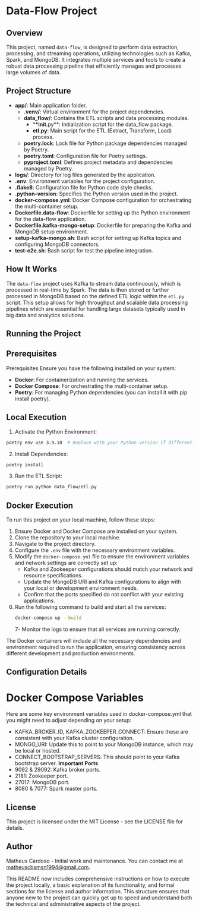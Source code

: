 # Data-Flow Project

## Overview

This project, named `data-flow`, is designed to perform data extraction, processing, and streaming operations, utilizing technologies such as Kafka, Spark, and MongoDB. It integrates multiple services and tools to create a robust data processing pipeline that efficiently manages and processes large volumes of data.

## Project Structure

- **app/**: Main application folder.
  - **.venv/**: Virtual environment for the project dependencies.
  - **data_flow/**: Contains the ETL scripts and data processing modules.
    - \***\*init**.py\*\*: Initialization script for the data_flow package.
    - **etl.py**: Main script for the ETL (Extract, Transform, Load) process.
  - **poetry.lock**: Lock file for Python package dependencies managed by Poetry.
  - **poetry.toml**: Configuration file for Poetry settings.
  - **pyproject.toml**: Defines project metadata and dependencies managed by Poetry.
- **logs/**: Directory for log files generated by the application.
- **.env**: Environment variables for the project configuration.
- **.flake8**: Configuration file for Python code style checks.
- **.python-version**: Specifies the Python version used in the project.
- **docker-compose.yml**: Docker Compose configuration for orchestrating the multi-container setup.
- **Dockerfile.data-flow**: Dockerfile for setting up the Python environment for the data-flow application.
- **Dockerfile.kafka-mongo-setup**: Dockerfile for preparing the Kafka and MongoDB setup environment.
- **setup-kafka-mongo.sh**: Bash script for setting up Kafka topics and configuring MongoDB connectors.
- **test-e2e.sh**: Bash script for test the pipeline integration.

## How It Works

The `data-flow` project uses Kafka to stream data continuously, which is processed in real-time by Spark. The data is then stored or further processed in MongoDB based on the defined ETL logic within the `etl.py` script. This setup allows for high throughput and scalable data processing pipelines which are essential for handling large datasets typically used in big data and analytics solutions.

## Running the Project

## Prerequisites

Prerequisites
Ensure you have the following installed on your system:

- **Docker**: For containerization and running the services.
- **Docker Compose**: For orchestrating the multi-container setup.
- **Poetry**: For managing Python dependencies (you can install it with pip install poetry).

## Local Execution

1. Activate the Python Environment:

```bash
poetry env use 3.9.18  # Replace with your Python version if different
```

2. Install Dependencies:

```bash
poetry install
```

3. Run the ETL Script:

```bash
poetry run python data_flow/etl.py
```

## Docker Execution

To run this project on your local machine, follow these steps:

1. Ensure Docker and Docker Compose are installed on your system.
2. Clone the repository to your local machine.
3. Navigate to the project directory.
4. Configure the `.env` file with the necessary environment variables.
5. Modify the `docker-compose.yml` file to ensure the environment variables and network settings are correctly set up:
   - Kafka and Zookeeper configurations should match your network and resource specifications.
   - Update the MongoDB URI and Kafka configurations to align with your local or development environment needs.
   - Confirm that the ports specified do not conflict with your existing applications.
6. Run the following command to build and start all the services:
   ```bash
   docker-compose up --build
   ```
   7- Monitor the logs to ensure that all services are running correctly.

The Docker containers will include all the necessary dependencies and environment required to run the application, ensuring consistency across different development and production environments.

## Configuration Details

# Docker Compose Variables

Here are some key environment variables used in docker-compose.yml that you might need to adjust depending on your setup:

- KAFKA_BROKER_ID, KAFKA_ZOOKEEPER_CONNECT: Ensure these are consistent with your Kafka cluster configuration.
- MONGO_URI: Update this to point to your MongoDB instance, which may be local or hosted.
- CONNECT_BOOTSTRAP_SERVERS: This should point to your Kafka bootstrap server.
  **Important Ports**
- 9092 & 29092: Kafka broker ports.
- 2181: Zookeeper port.
- 27017: MongoDB port.
- 8080 & 7077: Spark master ports.

## License

This project is licensed under the MIT License - see the LICENSE file for details.

## Author

Matheus Cardoso - Initial work and maintenance. You can contact me at matheuscbsmsn1994@gmail.com.

This README now includes comprehensive instructions on how to execute the project locally, a basic explanation of its functionality, and formal sections for the license and author information. This structure ensures that anyone new to the project can quickly get up to speed and understand both the technical and administrative aspects of the project.
